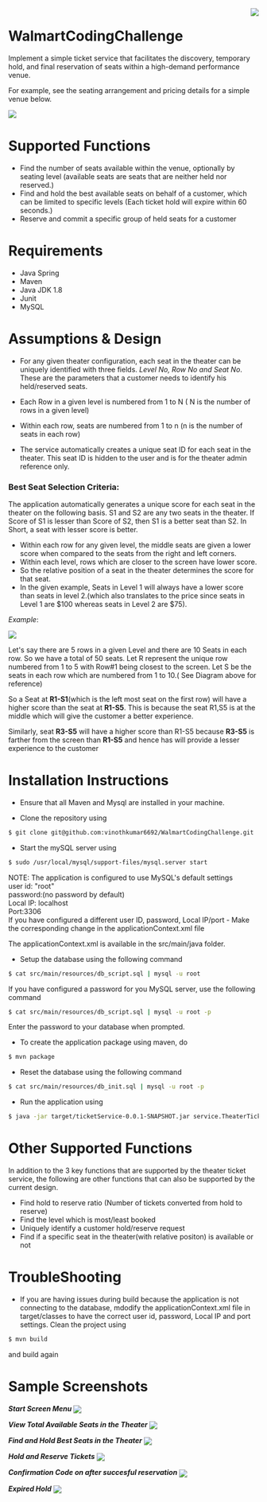 <img src = "https://upload.wikimedia.org/wikipedia/commons/thumb/7/76/New_Walmart_Logo.svg/1280px-New_Walmart_Logo.svg.png" align = "right">

# WalmartCodingChallenge
Implement a simple ticket service that facilitates the discovery, temporary hold, and final reservation of seats within a high-demand performance venue.


For example, see the seating arrangement and pricing details for a simple venue below.

<img src = "https://s12.postimg.org/fr3ydyeyl/Screen_Shot_2016_08_24_at_2_55_06_AM.png" align = "center">

Supported Functions
=======


* Find the number of seats available within the venue, optionally by seating level
  (available seats are seats that are neither held nor reserved.)
* Find and hold the best available seats on behalf of a customer, which can be limited to specific levels
  (Each ticket hold will expire within 60 seconds.)
* Reserve and commit a specific group of held seats for a customer

Requirements
=======

* Java Spring
* Maven
* Java JDK 1.8
* Junit
* MySQL

Assumptions & Design
=======

* For any given theater configuration, each seat in the theater can be uniquely identified with three fields. *Level No, Row No and Seat No*. These are the parameters that a customer needs to identify his held/reserved seats.

* Each Row in a given level is numbered from 1 to N ( N is the number of rows in a given level)

* Within each row, seats are numbered from 1 to n (n is the number of seats in each row)

* The service automatically creates a unique seat ID for each seat in the theater. This seat ID is hidden to the user and is for the theater admin reference only.

### Best Seat Selection Criteria: ###

The application automatically generates a unique score for each seat in the theater on the following basis. S1 and S2 are any two seats in the theater. If Score of S1 is lesser than Score of S2, then S1 is a better seat than S2. In Short, a seat with lesser score is better. 

* Within each row for any given level, the middle seats are given a lower score when compared to the seats from the right and left corners. 
* Within each level, rows which are closer to the screen have lower score. 
* So the relative position of a seat in the theater determines the score for that seat.
* In the given example, Seats in Level 1 will always have a lower score than seats in level 2.(which also translates to the price since seats in Level 1 are $100 whereas seats in Level 2 are $75). 

*Example*: 

<img src = "https://s4.postimg.org/6436j6h59/Screen_Shot_2016_08_26_at_2_01_57_PM.png" align = "center">

Let's say there are 5 rows in a given Level and there are 10 Seats in each row. So we have a total of 50 seats. Let R represent the unique row numbered from 1 to 5 with Row#1 being closest to the screen. Let S be the seats in each row which are numbered from 1 to 10.( See Diagram above for reference)

So a Seat at **R1-S1**(which is the left most seat on the first row) will have a higher score than the seat at **R1-S5**. This is because the seat R1,S5 is at the middle which will give the customer a better experience.

Similarly, seat **R3-S5** will have a higher score than R1-S5 because **R3-S5** is farther from the screen than **R1-S5** and hence has will provide a lesser experience to the customer


Installation Instructions 
=======

* Ensure that all Maven and Mysql are installed in your machine.

* Clone the repository using 

```bash
$ git clone git@github.com:vinothkumar6692/WalmartCodingChallenge.git
```

* Start the mySQL server using
```bash
$ sudo /usr/local/mysql/support-files/mysql.server start
```

NOTE: The application is configured to use MySQL's default settings<br/>
user id: "root"<br/>
password:(no password by default)<br/>
Local IP: localhost<br/>
Port:3306 <br/>
If you have configured a different user ID, password, Local IP/port - Make the corresponding change in the applicationContext.xml file

The applicationContext.xml is available in the src/main/java folder.

* Setup the database using the following command

```bash
$ cat src/main/resources/db_script.sql | mysql -u root
```
If you have configured a password for you MySQL server, use the following command

```bash
$ cat src/main/resources/db_script.sql | mysql -u root -p
```
Enter the password to your database when prompted. 

* To create the application package using maven, do

```bash
$ mvn package
```

* Reset the database using the following command

```bash
$ cat src/main/resources/db_init.sql | mysql -u root -p
```

* Run the application using 

```bash
$ java -jar target/ticketService-0.0.1-SNAPSHOT.jar service.TheaterTicketServiceController
```



Other Supported Functions
=======

In addition to the 3 key functions that are supported by the theater ticket service, the following are other functions that can also be supported by the current design.

* Find hold to reserve ratio (Number of tickets converted from hold to reserve)
* Find the level which is most/least booked
* Uniquely identify a customer hold/reserve request
* Find if a specific seat in the theater(with relative positon) is available or not


TroubleShooting
=======
* If you are having issues during build because the application is not connecting to the database, mdodify the applicationContext.xml file in target/classes to have the correct user id, password, Local IP and port settings. Clean the project using 
```bash
$ mvn build
```
and build again

Sample Screenshots
=======

***Start Screen Menu***
<img src = "https://s21.postimg.org/47nz5nnnr/Screen_Shot_2016_08_26_at_2_10_43_PM.png" align = "center">

***View Total Available Seats in the Theater***
<img src = "https://s16.postimg.io/mdm3y8hkl/Screen_Shot_2016_08_26_at_2_11_36_PM.png" align = "center">

***Find and Hold Best Seats in the Theater***
<img src = "https://s3.postimg.io/i6miilzcz/Screen_Shot_2016_08_26_at_2_12_14_PM.png" align = "center">

***Hold and Reserve Tickets***
<img src = "https://s22.postimg.io/pg20vcjsh/Screen_Shot_2016_08_26_at_2_13_14_PM.png" align = "center">

***Confirmation Code on after succesful reservation***
<img src = "https://s16.postimg.io/nlkedhvvp/Screen_Shot_2016_08_26_at_2_13_31_PM.png" align = "center">

***Expired Hold***
<img src = "https://s13.postimg.org/ue16r6047/Screen_Shot_2016_08_26_at_2_15_53_PM.png" align = "center">






